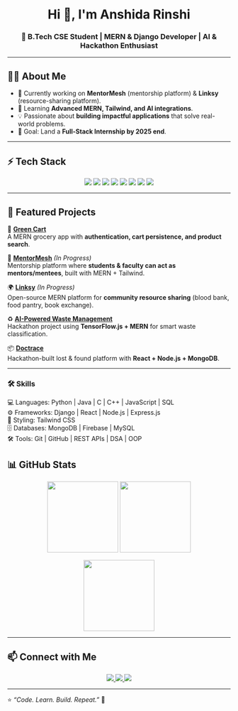 <!-- Profile README for anshidarinshii -->

<h1 align="center">Hi 👋, I'm Anshida Rinshi</h1>
<h3 align="center">🚀 B.Tech CSE Student | MERN & Django Developer | AI & Hackathon Enthusiast</h3>

---

## 👩‍💻 About Me  
- 🔭 Currently working on **MentorMesh** (mentorship platform) & **Linksy** (resource-sharing platform).  
- 🌱 Learning **Advanced MERN, Tailwind, and AI integrations**.  
- 💡 Passionate about **building impactful applications** that solve real-world problems.  
- 🎯 Goal: Land a **Full-Stack Internship by 2025 end**.  

---

## ⚡ Tech Stack  

<p align="center">
  <img src="https://img.shields.io/badge/React-20232A?style=for-the-badge&logo=react&logoColor=61DAFB" />
  <img src="https://img.shields.io/badge/Node.js-43853D?style=for-the-badge&logo=node.js&logoColor=white" />
  <img src="https://img.shields.io/badge/Express.js-000000?style=for-the-badge&logo=express&logoColor=white" />
  <img src="https://img.shields.io/badge/MongoDB-4EA94B?style=for-the-badge&logo=mongodb&logoColor=white" />
  <img src="https://img.shields.io/badge/Tailwind_CSS-38B2AC?style=for-the-badge&logo=tailwind-css&logoColor=white" />
  <img src="https://img.shields.io/badge/Django-092E20?style=for-the-badge&logo=django&logoColor=white" />
  <img src="https://img.shields.io/badge/Python-3776AB?style=for-the-badge&logo=python&logoColor=white" />
  <img src="https://img.shields.io/badge/JavaScript-F7DF1E?style=for-the-badge&logo=javascript&logoColor=black" />
</p>

---

## 🌟 Featured Projects  

🚀 **[Green Cart](https://github.com/anshidarinshii/greencart)**  
A MERN grocery app with **authentication, cart persistence, and product search**.  

🤝 **[MentorMesh](https://github.com/anshidarinshii/mentormesh)** *(In Progress)*  
Mentorship platform where **students & faculty can act as mentors/mentees**, built with MERN + Tailwind.  

🌍 **[Linksy](https://github.com/anshidarinshii/linksy)** *(In Progress)*  
Open-source MERN platform for **community resource sharing** (blood bank, food pantry, book exchange).  

♻️ **[AI-Powered Waste Management](https://github.com/anshidarinshii/waste-management-ai)**  
Hackathon project using **TensorFlow.js + MERN** for smart waste classification.  

📦 **[Doctrace](https://github.com/anshidarinshii/doctrace)**  
Hackathon-built lost & found platform with **React + Node.js + MongoDB**.  

---

### 🛠️ Skills

💻 Languages: Python | Java | C | C++ | JavaScript | SQL  
⚙️ Frameworks: Django | React | Node.js | Express.js  
🎨 Styling: Tailwind CSS  
🗄️ Databases: MongoDB | Firebase | MySQL  
🛠️ Tools: Git | GitHub | REST APIs | DSA | OOP


## 📊 GitHub Stats  

<p align="center">
  <img src="https://github-readme-stats.vercel.app/api?username=anshidarinshii&show_icons=true&theme=tokyonight" height="160"/>
  <img src="https://github-readme-stats.vercel.app/api/top-langs/?username=anshidarinshii&layout=compact&theme=tokyonight" height="160"/>
</p>

<p align="center">
  <img src="https://streak-stats.demolab.com?user=anshidarinshii&theme=tokyonight&hide_border=true" height="160"/>
</p>

---

## 📫 Connect with Me  

<p align="center">
  <a href="https://linkedin.com/in/anshidarinshi03">
    <img src="https://img.shields.io/badge/LinkedIn-0A66C2?style=for-the-badge&logo=linkedin&logoColor=white" />
  </a>
  <a href="https://anshidarinshii.github.io/personal-website">
    <img src="https://img.shields.io/badge/Portfolio-000000?style=for-the-badge&logo=react&logoColor=white" />
  </a>
  <a href="https://github.com/anshidarinshii">
    <img src="https://img.shields.io/badge/GitHub-100000?style=for-the-badge&logo=github&logoColor=white" />
  </a>
</p>

---

⭐ *“Code. Learn. Build. Repeat.”* 🚀  
